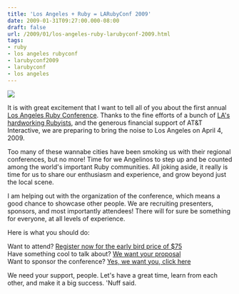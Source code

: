 ```yaml
---
title: 'Los Angeles + Ruby = LARubyConf 2009'
date: 2009-01-31T09:27:00.000-08:00
draft: false
url: /2009/01/los-angeles-ruby-larubyconf-2009.html
tags: 
- ruby
- los angeles rubyconf
- larubyconf2009
- larubyconf
- los angeles
---
```


[![](http://www.laruby.com/images/la-ruby-logo.png)](http://www.laruby.com/images/la-ruby-logo.png)

It is with great excitement that I want to tell all of you about the first annual [Los Angeles Ruby Conference](http://www.larubyconf.com). Thanks to the fine efforts of a bunch of [LA's hardworking Rubyists](http://www.laruby.com/), and the generous financial support of AT&T Interactive, we are preparing to bring the noise to Los Angeles on April 4, 2009.  
  
Too many of these wannabe cities have been smoking us with their regional conferences, but no more! Time for we Angelinos to step up and be counted among the world's important Ruby communities. All joking aside, it really is time for us to share our enthusiasm and experience, and grow beyond just the local scene.  
  
I am helping out with the organization of the conference, which means a good chance to showcase other people. We are recruiting presenters, sponsors, and most importantly attendees! There will for sure be something for everyone, at all levels of experience.  
  
Here is what you should do:  
  
Want to attend? [Register now for the early bird price of $75](http://www.larubyconf.com/registration_information)  
Have something cool to talk about? [We want your proposal](http://www.larubyconf.com/speakers)  
Want to sponsor the conference? [Yes, we want you, click here](http://www.larubyconf.com/sponsors)  
  
We need your support, people. Let's have a great time, learn from each other, and make it a big success. 'Nuff said.